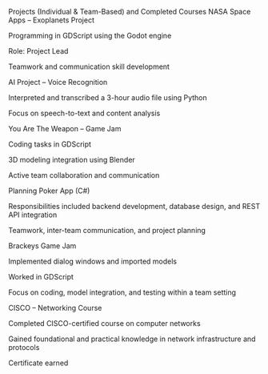 Projects (Individual & Team-Based) and Completed Courses
NASA Space Apps – Exoplanets Project

Programming in GDScript using the Godot engine

Role: Project Lead

Teamwork and communication skill development

AI Project – Voice Recognition

Interpreted and transcribed a 3-hour audio file using Python

Focus on speech-to-text and content analysis

You Are The Weapon – Game Jam

Coding tasks in GDScript

3D modeling integration using Blender

Active team collaboration and communication

Planning Poker App (C#)

Responsibilities included backend development, database design, and REST API integration

Teamwork, inter-team communication, and project planning

Brackeys Game Jam

Implemented dialog windows and imported models

Worked in GDScript

Focus on coding, model integration, and testing within a team setting

CISCO – Networking Course

Completed CISCO-certified course on computer networks

Gained foundational and practical knowledge in network infrastructure and protocols

Certificate earned
